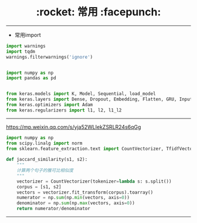 <h1 align = "center">:rocket: 常用 :facepunch:</h1>

---
- 常用import
```python
import warnings
import tqdm
warnings.filterwarnings('ignore')


import numpy as np
import pandas as pd


from keras.models import K, Model, Sequential, load_model
from keras.layers import Dense, Dropout, Embedding, Flatten, GRU, Input, LSTM, Lambda
from keras.optimizers import Adam
from keras.regularizers import l1, l2, l1_l2
```

---
https://mp.weixin.qq.com/s/yja52WLIekZSRLR24s6qGg

```python
import numpy as np
from scipy.linalg import norm
from sklearn.feature_extraction.text import CountVectorizer, TfidfVectorizer
 
def jaccard_similarity(s1, s2):
    """
    计算两个句子的雅可比相似度
    """
    vectorizer = CountVectorizer(tokenizer=lambda s: s.split())
    corpus = [s1, s2]
    vectors = vectorizer.fit_transform(corpus).toarray()
    numerator = np.sum(np.min(vectors, axis=0))
    denominator = np.sum(np.max(vectors, axis=0))
    return numerator/denominator
```
---

